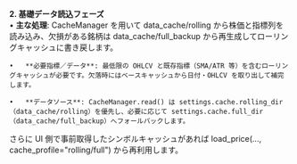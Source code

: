 **2. 基礎データ読込フェーズ**  
	•	**主な処理**: CacheManager を用いて data_cache/rolling から株価と指標列を読み込み、欠損がある銘柄は data_cache/full_backup から再生成してローリングキャッシュに書き戻します。  
  
	•	**必要指標／データ**: 最低限の OHLCV と既存指標（SMA/ATR 等）を含むローリングキャッシュが必要です。欠落時にはベースキャッシュから日付・OHLCV を取り出して補完します。  
  
	•	**データソース**: CacheManager.read() は settings.cache.rolling_dir（data_cache/rolling）を優先し、必要に応じて settings.cache.full_dir（data_cache/full_backup）へフォールバックします。  
  
さらに UI 側で事前取得したシンボルキャッシュがあれば load_price(..., cache_profile="rolling/full") から再利用します。  
